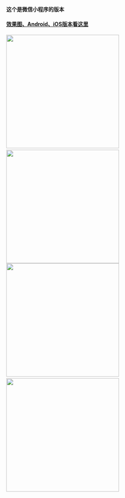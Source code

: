 #### 这个是微信小程序的版本
#### [效果图、Android、iOS版本看这里](https://github.com/azhon/Time/tree/master)

<img src="http://img.blog.csdn.net/20171122105606883" width="300">　　<img src="http://img.blog.csdn.net/20171122110645915" width="300">
<img src="http://img.blog.csdn.net/20171122110807465" width="300">　　<img src="http://img.blog.csdn.net/20171122110831381" width="300">



